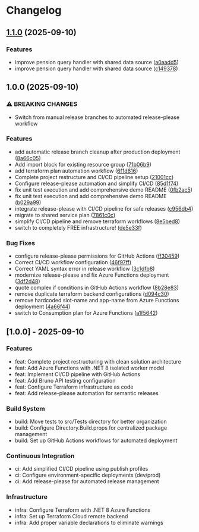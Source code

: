 # Changelog

## [1.1.0](https://github.com/vijayendra-mishra/azure-pension-demo/compare/v1.0.0...v1.1.0) (2025-09-10)


### Features

* improve pension query handler with shared data source ([a0aadd5](https://github.com/vijayendra-mishra/azure-pension-demo/commit/a0aadd5434ed5642d3ef453ee2d2e4d14bfdc908))
* improve pension query handler with shared data source ([c149378](https://github.com/vijayendra-mishra/azure-pension-demo/commit/c1493781a467e4a6d9ae6711c75b500efbcbc623))

## 1.0.0 (2025-09-10)


### ⚠ BREAKING CHANGES

* Switch from manual release branches to automated release-please workflow

### Features

* add automatic release branch cleanup after production deployment ([8a66c05](https://github.com/vijayendra-mishra/azure-pension-demo/commit/8a66c053bc69d5808a543980de73915e7d1b3ccf))
* Add import block for existing resource group ([71b06b9](https://github.com/vijayendra-mishra/azure-pension-demo/commit/71b06b93bc8403bf115150632d55a817d68f3930))
* add terraform plan automation workflow ([6f1d616](https://github.com/vijayendra-mishra/azure-pension-demo/commit/6f1d6169d5603c24567488b63ee55e85f506ddb9))
* Complete project restructure and CI/CD pipeline setup ([21001cc](https://github.com/vijayendra-mishra/azure-pension-demo/commit/21001cc7e2b8b1e17890e75b41f3a593a4a76b41))
* Configure release-please automation and simplify CI/CD ([85d1f74](https://github.com/vijayendra-mishra/azure-pension-demo/commit/85d1f74ca8513ad26cfc60090d13d9216bd1cdb3))
* fix unit test execution and add comprehensive demo README ([0fb2ac5](https://github.com/vijayendra-mishra/azure-pension-demo/commit/0fb2ac5b832d45af04f96a6292dda3f18d03d01f))
* fix unit test execution and add comprehensive demo README ([b029a99](https://github.com/vijayendra-mishra/azure-pension-demo/commit/b029a9984a56ecbac6662bcb7f42c86e77458e98))
* integrate release-please with CI/CD pipeline for safe releases ([c956db4](https://github.com/vijayendra-mishra/azure-pension-demo/commit/c956db4e0513570122dd9320617152a1f47d76d6))
* migrate to shared service plan ([7861c0c](https://github.com/vijayendra-mishra/azure-pension-demo/commit/7861c0c7f0ab8af6d25993dce09c8e7c8a31a84b))
* simplify CI/CD pipeline and remove terraform workflows ([8e5bed8](https://github.com/vijayendra-mishra/azure-pension-demo/commit/8e5bed8922a4c9eaf47ec6c1fb8883a728544e3a))
* switch to completely FREE infrastructure! ([de5e33f](https://github.com/vijayendra-mishra/azure-pension-demo/commit/de5e33fc319ca9631259a83e3ddd1c02e38b69df))


### Bug Fixes

* configure release-please permissions for GitHub Actions ([ff30459](https://github.com/vijayendra-mishra/azure-pension-demo/commit/ff30459f203b8ae01de2adf14c4f7e578746e66a))
* Correct CI/CD workflow configuration ([46f97ff](https://github.com/vijayendra-mishra/azure-pension-demo/commit/46f97ff6b607eb8cdd32535c773b812c84f5675f))
* Correct YAML syntax error in release workflow ([3c1dfb8](https://github.com/vijayendra-mishra/azure-pension-demo/commit/3c1dfb87db655ca43c1dec114f9a088abd073bc9))
* modernize release-please and fix Azure Functions deployment ([3df2d48](https://github.com/vijayendra-mishra/azure-pension-demo/commit/3df2d48f9f0e073e684c63360a70fe1f35acd3f7))
* quote complex if conditions in GitHub Actions workflow ([8b28e83](https://github.com/vijayendra-mishra/azure-pension-demo/commit/8b28e83749f4505611a1b7babfd520fbdcd4d8d9))
* remove duplicate terraform backend configurations ([d094c30](https://github.com/vijayendra-mishra/azure-pension-demo/commit/d094c3046324ff8f3c65a7f1ce07f9e8fda41ea9))
* remove hardcoded slot-name and app-name from Azure Functions deployment ([4a66f44](https://github.com/vijayendra-mishra/azure-pension-demo/commit/4a66f443b122aa04ad593e05afb81dd403a78aed))
* switch to Consumption plan for Azure Functions ([a1f5642](https://github.com/vijayendra-mishra/azure-pension-demo/commit/a1f56427c7ec5ca6cf58409bdcec7789321a3f82))

## [1.0.0] - 2025-09-10

### Features

- feat: Complete project restructuring with clean solution architecture
- feat: Add Azure Functions with .NET 8 isolated worker model
- feat: Implement CI/CD pipeline with GitHub Actions
- feat: Add Bruno API testing configuration
- feat: Configure Terraform infrastructure as code
- feat: Add release-please automation for semantic releases

### Build System

- build: Move tests to src/Tests directory for better organization
- build: Configure Directory.Build.props for centralized package management
- build: Set up GitHub Actions workflows for automated deployment

### Continuous Integration

- ci: Add simplified CI/CD pipeline using publish profiles
- ci: Configure environment-specific deployments (dev/prod)
- ci: Add release-please for automated release management

### Infrastructure

- infra: Configure Terraform with .NET 8 Azure Functions
- infra: Set up Terraform Cloud remote backend
- infra: Add proper variable declarations to eliminate warnings
